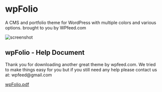 # wpFolio
A CMS and portfolio theme for WordPress with multiple colors and various options. brought to you by WPfeed.com

![screenshot](https://user-images.githubusercontent.com/6608433/229517337-826cde53-80e9-4d07-871f-c48701a497ef.png)



<h2>wpFolio - Help Document</h2>
Thank you for downloading another great theme by wpfeed.com.
We tried to make things easy for you but if you still need any help please contact us at: wpfeed@gmail.com

[wpFolio.pdf](https://github.com/OshikErnst/wpFolio/files/11138492/wpFolio.pdf)
 
